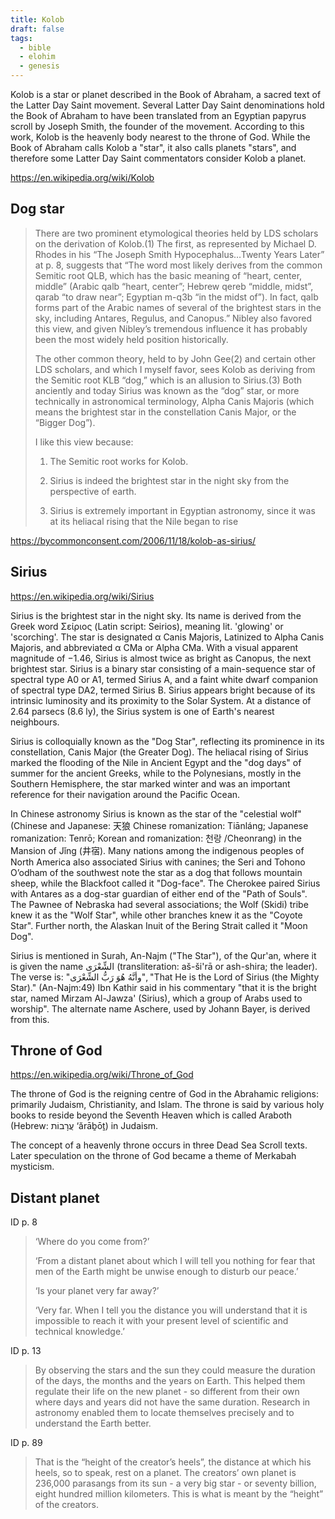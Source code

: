 ```yaml
---
title: Kolob
draft: false
tags:
  - bible
  - elohim
  - genesis
---
```


Kolob is a star or planet described in the Book of Abraham, a sacred text of the Latter Day Saint movement. Several Latter Day Saint denominations hold the Book of Abraham to have been translated from an Egyptian papyrus scroll by Joseph Smith, the founder of the movement. According to this work, Kolob is the heavenly body nearest to the throne of God. While the Book of Abraham calls Kolob a "star", it also calls planets "stars", and therefore some Latter Day Saint commentators consider Kolob a planet.

https://en.wikipedia.org/wiki/Kolob

## Dog star

> There are two prominent etymological theories held by LDS scholars on the derivation of Kolob.(1) The first, as represented by Michael D. Rhodes in his “The Joseph Smith Hypocephalus…Twenty Years Later” at p. 8, suggests that “The word most likely derives from the common Semitic root QLB, which has the basic meaning of “heart, center, middle” (Arabic qalb “heart, center”; Hebrew qereb “middle, midst”, qarab “to draw near”; Egyptian m-q3b “in the midst of”). In fact, qalb forms part of the Arabic names of several of the brightest stars in the sky, including Antares, Regulus, and Canopus.” Nibley also favored this view, and given Nibley’s tremendous influence it has probably been the most widely held position historically.
>
> The other common theory, held to by John Gee(2) and certain other LDS scholars, and which I myself favor, sees Kolob as deriving from the Semitic root KLB “dog,” which is an allusion to Sirius.(3) Both anciently and today Sirius was known as the “dog” star, or more technically in astronomical terminology, Alpha Canis Majoris (which means the brightest star in the constellation Canis Major, or the “Bigger Dog”).
>
> I like this view because:
>
> 1. The Semitic root works for Kolob.
>
> 2. Sirius is indeed the brightest star in the night sky from the perspective of earth.
>
> 3. Sirius is extremely important in Egyptian astronomy, since it was at its heliacal rising that the Nile began to rise

https://bycommonconsent.com/2006/11/18/kolob-as-sirius/

## Sirius

https://en.wikipedia.org/wiki/Sirius

Sirius is the brightest star in the night sky. Its name is derived from the Greek word Σείριος (Latin script: Seirios), meaning lit. 'glowing' or 'scorching'. The star is designated α Canis Majoris, Latinized to Alpha Canis Majoris, and abbreviated α CMa or Alpha CMa. With a visual apparent magnitude of −1.46, Sirius is almost twice as bright as Canopus, the next brightest star. Sirius is a binary star consisting of a main-sequence star of spectral type A0 or A1, termed Sirius A, and a faint white dwarf companion of spectral type DA2, termed Sirius B. Sirius appears bright because of its intrinsic luminosity and its proximity to the Solar System. At a distance of 2.64 parsecs (8.6 ly), the Sirius system is one of Earth's nearest neighbours.

Sirius is colloquially known as the "Dog Star", reflecting its prominence in its constellation, Canis Major (the Greater Dog). The heliacal rising of Sirius marked the flooding of the Nile in Ancient Egypt and the "dog days" of summer for the ancient Greeks, while to the Polynesians, mostly in the Southern Hemisphere, the star marked winter and was an important reference for their navigation around the Pacific Ocean.

In Chinese astronomy Sirius is known as the star of the "celestial wolf" (Chinese and Japanese: 天狼 Chinese romanization: Tiānláng; Japanese romanization: Tenrō; Korean and romanization: 천랑 /Cheonrang) in the Mansion of Jǐng (井宿). Many nations among the indigenous peoples of North America also associated Sirius with canines; the Seri and Tohono Oʼodham of the southwest note the star as a dog that follows mountain sheep, while the Blackfoot called it "Dog-face". The Cherokee paired Sirius with Antares as a dog-star guardian of either end of the "Path of Souls". The Pawnee of Nebraska had several associations; the Wolf (Skidi) tribe knew it as the "Wolf Star", while other branches knew it as the "Coyote Star". Further north, the Alaskan Inuit of the Bering Strait called it "Moon Dog".

Sirius is mentioned in Surah, An-Najm ("The Star"), of the Qur'an, where it is given the name الشِّعْرَى (transliteration: aš-ši'rā or ash-shira; the leader). The verse is: "وأنَّهُ هُوَ رَبُّ الشِّعْرَى", "That He is the Lord of Sirius (the Mighty Star)." (An-Najm:49) Ibn Kathir said in his commentary "that it is the bright star, named Mirzam Al-Jawza' (Sirius), which a group of Arabs used to worship". The alternate name Aschere, used by Johann Bayer, is derived from this.

## Throne of God

https://en.wikipedia.org/wiki/Throne_of_God

The throne of God is the reigning centre of God in the Abrahamic religions: primarily Judaism, Christianity, and Islam. The throne is said by various holy books to reside beyond the Seventh Heaven which is called Araboth (Hebrew: עֲרָבוֹת ‘ărāḇōṯ) in Judaism.

The concept of a heavenly throne occurs in three Dead Sea Scroll texts. Later speculation on the throne of God became a theme of Merkabah mysticism.

## Distant planet

ID p. 8

> ‘Where do you come from?’
>
> ‘From a distant planet about which I will tell you nothing for fear
that men of the Earth might be unwise enough to disturb our peace.’
>
> ‘Is your planet very far away?’
>
> ‘Very far. When I tell you the distance you will understand that it
is impossible to reach it with your present level of scientific and
technical knowledge.’

ID p. 13

> By observing the stars and the sun they could measure the duration of the days, the months and the years on Earth. This helped them regulate their life on the new planet - so different from their own where days and years did not have the same duration. Research in astronomy enabled them to locate themselves precisely and to understand the Earth better.

ID p. 89

> That is the “height of the creator’s heels”, the distance at which his heels, so to speak, rest on a planet. The creators’ own planet is 236,000 parasangs from its sun - a very big star - or seventy billion, eight hundred million kilometers. This is what is meant by the “height” of the creators.
